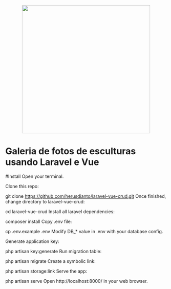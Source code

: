 <p align="center"><a href="https://laravel.com" target="_blank"><img src="https://raw.githubusercontent.com/laravel/art/master/logo-lockup/5%20SVG/2%20CMYK/1%20Full%20Color/laravel-logolockup-cmyk-red.svg" width="400"></a></p>

# Galeria de fotos de esculturas usando Laravel e Vue

#Install
Open your terminal.

Clone this repo:

 git clone https://github.com/herusdianto/laravel-vue-crud.git
Once finished, change directory to laravel-vue-crud:

 cd laravel-vue-crud
Install all laravel dependencies:

 composer install
Copy .env file:

 cp .env.example .env
Modify DB_* value in .env with your database config.

Generate application key:

 php artisan key:generate
Run migration table:

 php artisan migrate
Create a symbolic link:

 php artisan storage:link
Serve the app:

php artisan serve
Open http://localhost:8000/ in your web browser.
